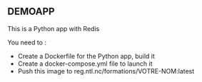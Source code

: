 ## DEMOAPP

This is a Python app with Redis

You need to : 

- Create a Dockerfile for the Python app, build it
- Create a docker-compose.yml file to launch it
- Push this image to reg.ntl.nc/formations/VOTRE-NOM:latest
